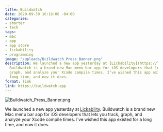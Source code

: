 ```yaml
---
title: Buildwatch
date: 2020-09-30 16:16:00 -04:00
categories:
- shorter
- tech
tags:
- mac
- app
- app store
- lickability
- programming
image: "/uploads/Buildwatch_Press_Banner.png"
description: We launched a new app yesterday at [Lickability](https://lickability.com).
  Buildwatch is a brand new Mac menu bar app for iOS developers that lets you track,
  graph, and analyze your Xcode compile times. I’ve wished this app existed for a
  long time, and now it does.
format: link
link: https://buildwatch.app
---
```


![Buildwatch_Press_Banner.png](/uploads/Buildwatch_Press_Banner.png)

We launched a new app yesterday at [Lickability](https://lickability.com). Buildwatch is a brand new Mac menu bar app for iOS developers that lets you track, graph, and analyze your Xcode compile times. I’ve wished this app existed for a long time, and now it does.